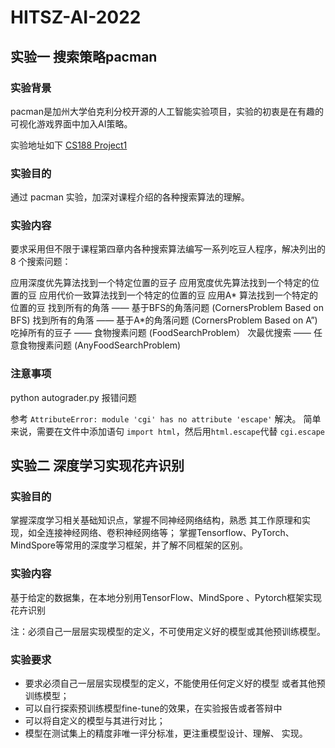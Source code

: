# HITSZ-AI-2022

## 实验一 搜索策略pacman

### 实验背景

pacman是加州大学伯克利分校开源的人工智能实验项目，实验的初衷是在有趣的可视化游戏界面中加入AI策略。 

实验地址如下 [CS188 Project1](https://inst.eecs.berkeley.edu/~cs188/su21/project1/)


### 实验目的

通过 pacman 实验，加深对课程介绍的各种搜索算法的理解。


### 实验内容

要求采用但不限于课程第四章内各种搜索算法编写一系列吃豆人程序，解决列出的 8 个搜索问题：

应用深度优先算法找到一个特定位置的豆子
应用宽度优先算法找到一个特定的位置的豆
应用代价一致算法找到一个特定的位置的豆
应用A* 算法找到一个特定的位置的豆
找到所有的角落 —— 基于BFS的角落问题 (CornersProblem Based on BFS)
找到所有的角落 —— 基于A*的角落问题 (CornersProblem Based on A”)
吃掉所有的豆子 —— 食物搜素问题 (FoodSearchProblem）
次最优搜索 —— 任意食物搜素问题 (AnyFoodSearchProblem)


### 注意事项

python autograder.py 报错问题

参考 `AttributeError: module 'cgi' has no attribute 'escape'` 解决。 简单来说，需要在文件中添加语句 `import html`，然后用` html.escape `代替 `cgi.escape`



## 实验二 深度学习实现花卉识别

### 实验目的

掌握深度学习相关基础知识点，掌握不同神经网络结构，熟悉 其工作原理和实现，如全连接神经网络、卷积神经网络等；
掌握Tensorflow、PyTorch、MindSpore等常用的深度学习框架，并了解不同框架的区别。



### 实验内容

基于给定的数据集，在本地分别用TensorFlow、MindSpore 、Pytorch框架实现花卉识别

注：必须自己一层层实现模型的定义，不可使用定义好的模型或其他预训练模型。



### 实验要求

- 要求必须自己一层层实现模型的定义，不能使用任何定义好的模型 或者其他预训练模型；
- 可以自行探索预训练模型fine-tune的效果，在实验报告或者答辩中
- 可以将自定义的模型与其进行对比；
- 模型在测试集上的精度非唯一评分标准，更注重模型设计、理解、 实现。
